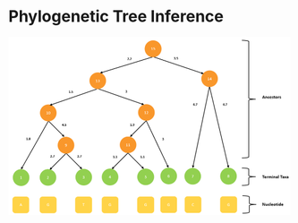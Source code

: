 # Phylogenetic Tree Inference
 
<div align="center">
  <img src="https://github.com/TomMakesThings/Phylogenetic-Tree-Inference/blob/assets/Images/Phylogenetic_Tree_Annotated.png" width=700>
</div>
